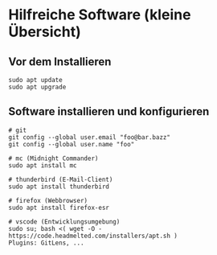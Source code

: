 # Hilfreiche Software (kleine Übersicht)

## Vor dem Installieren
```
sudo apt update
sudo apt upgrade
```
## Software installieren und konfigurieren
```
# git
git config --global user.email "foo@bar.bazz"
git config --global user.name "foo"

# mc (Midnight Commander)
sudo apt install mc

# thunderbird (E-Mail-Client)
sudo apt install thunderbird

# firefox (Webbrowser)
sudo apt install firefox-esr

# vscode (Entwicklungsumgebung)
sudo su; bash <( wget -O - https://code.headmelted.com/installers/apt.sh )
Plugins: GitLens, ...
```
